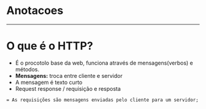 # Anotacoes

-------------------------------------------------------------------------------------------------------------------------------

# O que é o HTTP?
- É o procotolo base da web, funciona através de mensagens(verbos) e métodos.
- **Mensagens:** troca entre cliente e servidor
- A mensagem é texto curto
- Request response / requisição e resposta

```asciidoc
= As requisições são mensagens enviadas pelo cliente para um servidor;
```

# 
